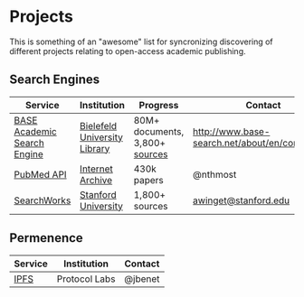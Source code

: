 # Projects

This is something of an "awesome" list for syncronizing discovering of different projects relating to open-access academic publishing.

## Search Engines

| Service | Institution | Progress | Contact |
|---------|-------------|----------|---------|
| [BASE Academic Search Engine](http://www.base-search.net/about/en/) | [Bielefeld University Library](www.ub.uni-bielefeld.de/english) | 80M+ documents, 3,800+ [sources](www.base-search.net/about/en/about_sources_date_dn.php) | http://www.base-search.net/about/en/contact.php |
| [PubMed API](https://api.archivelab.org/scholar/pubmed) | [Internet Archive](https://archive.org) | 430k papers | @nthmost |
| [SearchWorks](https://searchworks.stanford.edu/databases) | [Stanford University](https://library.stanford.edu/blogs/topic/digital-library) | 1,800+ sources | awinget@stanford.edu |

## Permenence

| Service | Institution | Contact |
|---------|-------------|---------|
| [IPFS](https://github.com/ipfs/ipfs) | Protocol Labs | @jbenet |

